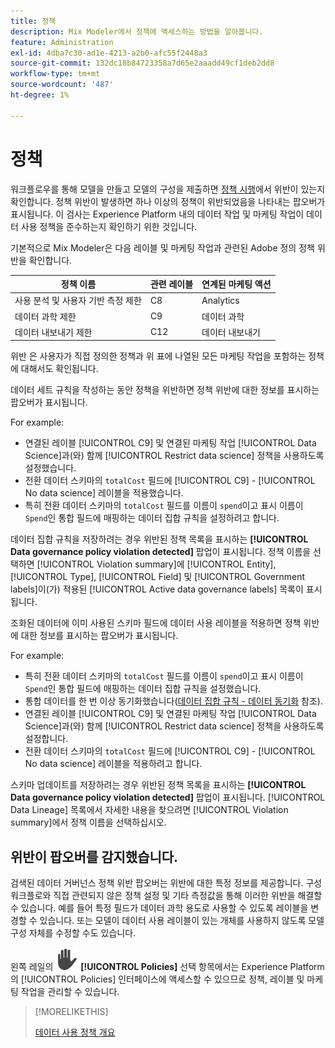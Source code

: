 ```yaml
---
title: 정책
description: Mix Modeler에서 정책에 액세스하는 방법을 알아봅니다.
feature: Administration
exl-id: 4dba7c30-ad1e-4213-a2b0-afc55f2448a3
source-git-commit: 132dc18b84723358a7d65e2aaadd49cf1deb2dd8
workflow-type: tm+mt
source-wordcount: '487'
ht-degree: 1%

---
```


# 정책

워크플로우를 통해 모델을 만들고 모델의 구성을 제출하면 [정책 시행](https://experienceleague.adobe.com/en/docs/experience-platform/data-governance/enforcement/overview#automatic-enforcement)에서 위반이 있는지 확인합니다. 정책 위반이 발생하면 하나 이상의 정책이 위반되었음을 나타내는 팝오버가 표시됩니다. 이 검사는 Experience Platform 내의 데이터 작업 및 마케팅 작업이 데이터 사용 정책을 준수하는지 확인하기 위한 것입니다.

기본적으로 Mix Modeler은 다음 레이블 및 마케팅 작업과 관련된 Adobe 정의 정책 위반을 확인합니다.

| 정책 이름 | 관련 레이블 | 연계된 마케팅 액션 |
|---|---|---|
| 사용 분석 및 사용자 기반 측정 제한 | C8 | Analytics |
| 데이터 과학 제한 | C9 | 데이터 과학 |
| 데이터 내보내기 제한 | C12 | 데이터 내보내기 |

위반 은 사용자가 직접 정의한 정책과 위 표에 나열된 모든 마케팅 작업을 포함하는 정책에 대해서도 확인됩니다.

데이터 세트 규칙을 작성하는 동안 정책을 위반하면 정책 위반에 대한 정보를 표시하는 팝오버가 표시됩니다.

For example:

- 연결된 레이블 [!UICONTROL C9] 및 연결된 마케팅 작업 [!UICONTROL Data Science]과(와) 함께 [!UICONTROL Restrict data science] 정책을 사용하도록 설정했습니다.
- 전환 데이터 스키마의 `totalCost` 필드에 [!UICONTROL C9] - [!UICONTROL No data science] 레이블을 적용했습니다.
- 특히 전환 데이터 스키마의 `totalCost` 필드를 이름이 `spend`이고 표시 이름이 `Spend`인 통합 필드에 매핑하는 데이터 집합 규칙을 설정하려고 합니다.

데이터 집합 규칙을 저장하려는 경우 위반된 정책 목록을 표시하는 **[!UICONTROL Data governance policy violation detected]** 팝업이 표시됩니다. 정책 이름을 선택하면 [!UICONTROL Violation summary]에 [!UICONTROL Entity], [!UICONTROL Type], [!UICONTROL Field] 및 [!UICONTROL Government labels]이(가) 적용된 [!UICONTROL Active data governance labels] 목록이 표시됩니다.

<!-- pending screenshot -->

조화된 데이터에 이미 사용된 스키마 필드에 데이터 사용 레이블을 적용하면 정책 위반에 대한 정보를 표시하는 팝오버가 표시됩니다.

For example:

- 특히 전환 데이터 스키마의 `totalCost` 필드를 이름이 `spend`이고 표시 이름이 `Spend`인 통합 필드에 매핑하는 데이터 집합 규칙을 설정했습니다.
- 통합 데이터를 한 번 이상 동기화했습니다([데이터 집합 규칙 - 데이터 동기화](/help/harmonize-data/dataset-rules.md#sync-data) 참조).
- 연결된 레이블 [!UICONTROL C9] 및 연결된 마케팅 작업 [!UICONTROL Data Science]과(와) 함께 [!UICONTROL Restrict data science] 정책을 사용하도록 설정합니다.
- 전환 데이터 스키마의 `totalCost` 필드에 [!UICONTROL C9] - [!UICONTROL No data science] 레이블을 적용하려고 합니다.

스키마 업데이트를 저장하려는 경우 위반된 정책 목록을 표시하는 **[!UICONTROL Data governance policy violation detected]** 팝업이 표시됩니다. [!UICONTROL Data Lineage] 목록에서 자세한 내용을 찾으려면 [!UICONTROL Violation summary]에서 정책 이름을 선택하십시오.

<!-- pending screenshot -->

## 위반이 팝오버를 감지했습니다.

검색된 데이터 거버넌스 정책 위반 팝오버는 위반에 대한 특정 정보를 제공합니다. 구성 워크플로와 직접 관련되지 않은 정책 설정 및 기타 측정값을 통해 이러한 위반을 해결할 수 있습니다. 예를 들어 특정 필드가 데이터 과학 용도로 사용할 수 있도록 레이블을 변경할 수 있습니다. 또는 모델이 데이터 사용 레이블이 있는 개체를 사용하지 않도록 모델 구성 자체를 수정할 수도 있습니다.

왼쪽 레일의 ![개인 정보](/help/assets/icons/Privacy.svg) **[!UICONTROL Policies]** 선택 항목에서는 Experience Platform의 [!UICONTROL Policies] 인터페이스에 액세스할 수 있으므로 정책, 레이블 및 마케팅 작업을 관리할 수 있습니다.

<!--
Currently,  Mix Modeler does not support all of the data governance functionality offered by Experience Platform. Field level access control is supported. See [Field level access control](../harmonize-data/dataset-rules.md#field-level-access-control)
-->

>[!MORELIKETHIS]
>
>[데이터 사용 정책 개요](https://experienceleague.adobe.com/en/docs/experience-platform/data-governance/policies/overview)
>
>

